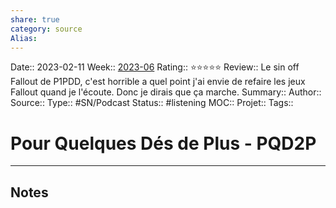 ```yaml
---
share: true 
category: source
Alias:
---
```

Date:: 2023-02-11
Week:: [2023-06](2023-06.md)
Rating:: ⭐⭐⭐⭐⭐
Review:: Le sin off Fallout de P1PDD, c'est horrible a quel point j'ai envie de refaire les jeux Fallout quand je l'écoute. Donc je dirais que ça marche.
Summary:: 
Author::
Source:: 
Type:: #SN/Podcast 
Status:: #listening 
MOC::
Projet:: 
Tags:: 

# Pour Quelques Dés de Plus - PQD2P


***

## Notes
